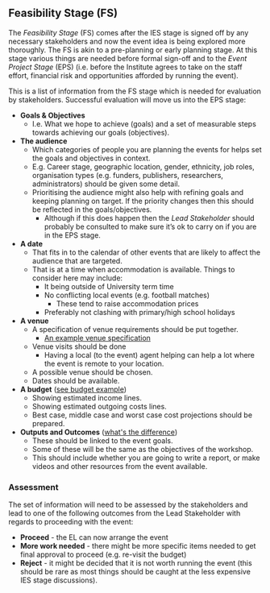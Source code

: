 ## Feasibility Stage (FS)
The _Feasibility Stage_ (FS) comes after the IES stage is signed off by any necessary stakeholders and now the event idea is being explored more thoroughly. The FS is akin to a pre-planning or early planning stage. At this stage various things are needed before formal sign-off and to the _Event Project Stage_ (EPS) (i.e. before the Institute agrees to take on the staff effort, financial risk and opportunities afforded by running the event).

This is a list of information from the FS stage which is needed for evaluation by stakeholders. Successful evaluation will move us into the EPS stage:

* __Goals & Objectives__
  * I.e. What we hope to achieve (goals) and a set of measurable steps towards achieving our goals (objectives).
* __The audience__
  * Which categories of people you are planning the events for helps set the goals and objectives in context.
  * E.g. Career stage, geographic location, gender, ethnicity, job roles, organisation types (e.g. funders, publishers, researchers, administrators) should be given some detail.
  * Prioritising the audience might also help with refining goals and keeping planning on target. If the priority changes then this should be reflected in the goals/objectives. 
    * Although if this does happen then the _Lead Stakeholder_ should probably be consulted to make sure it’s ok to carry on if you are in the EPS stage.
* __A date__ 
  * That fits in to the calendar of other events that are likely to affect the audience that are targeted.
  * That is at a time when accommodation is available. Things to consider here may include:
    * It being outside of University term time
    * No conflicting local events (e.g. football matches)
      * These tend to raise accommodation prices
    * Preferably not clashing with primary/high school holidays
* __A venue__
  * A specification of venue requirements should be put together.
     * [An example venue specification](https://docs.google.com/document/d/1BJsjr4Y-cTBeEEjV5A_VVQ2hZIPsgBivhpin8gLJyb4/edit#heading=h.g6gccho600xq)
  * Venue visits should be done
     * Having a local (to the event) agent helping can help a lot where the event is remote to your location.
  * A possible venue should be chosen.
  * Dates should be available.
* __A budget__ ([see budget example](https://docs.google.com/spreadsheets/d/1aM2pPFgV2kurA4G7L8AT1GTyeWRj2fo3ner_jsTzSEU/edit#gid=0))
  * Showing estimated income lines.
  * Showing estimated outgoing costs lines.
  * Best case, middle case and worst case cost projections should be prepared.
* __Outputs and Outcomes__ ([what's the difference](https://hbr.org/2012/11/its-not-just-semantics-managing-outcomes))
  * These should be linked to the event goals.
  * Some of these will be the same as the objectives of the workshop.
  * This should include whether you are going to write a report, or make videos and other resources from the event available.

### Assessment

The set of information will need to be assessed by the stakeholders and lead to one of the following outcomes from the Lead Stakeholder with regards to proceeding with the event:

* __Proceed__ - the EL can now arrange the event
* __More work needed__ - there might be more specific items needed to get final approval to proceed (e.g. re-visit the budget)
* __Reject__ - it might be decided that it is not worth running the event (this should be rare as most things should be caught at the less expensive IES stage discussions).






